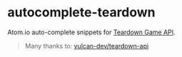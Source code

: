 # autocomplete-teardown

Atom.io auto-complete snippets for [Teardown Game API](https://teardowngame.com/modding/api.html).

> Many thanks to: [vulcan-dev/teardown-api](https://github.com/vulcan-dev/teardown-api)
